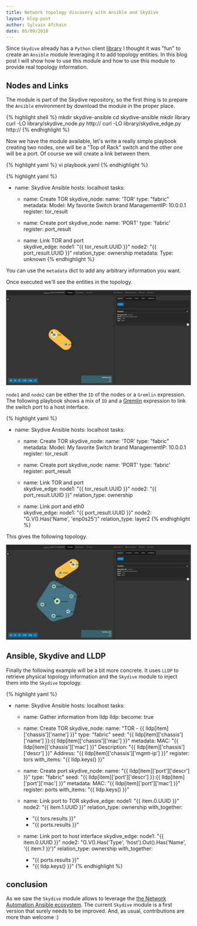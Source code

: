 ```yaml
---
title: Network topology discovery with Ansible and Skydive
layout: blog-post
author: Sylvain Afchain
date: 05/09/2018
---
```


Since `Skydive` already has a `Python` client [library](/documentation/api-python) I thought it was "fun" to create an `Ansible` module leveraging it to add topology entities. In this blog post I will show how to use this module and how to use this module to provide real topology information.

## Nodes and Links

The module is part of the Skydive repository, so the first thing is to prepare the `Ansible` environment by download the module in the proper place.

{% highlight shell %}
mkdir skydive-ansible
cd skydive-ansible
mkdir library
curl -LO library/skydive_node.py http://
curl -LO library/skydive_edge.py http://
{% endhighlight %}

Now we have the module available, let's write a really simple playbook creating two nodes, one will be a "Top of Rack" switch
 and the other one will be a port. Of course we will create a link between them.

{% highlight yaml %}
vi playbook.yaml
{% endhighlight %}

{% highlight yaml %}
- name: Skydive Ansible
  hosts: localhost
  tasks:

    - name: Create TOR
      skydive_node:
        name: 'TOR'
        type: "fabric"
        metadata:
          Model: My favorite Switch brand
          ManagementIP: 10.0.0.1
      register: tor_result

    - name: Create port
      skydive_node:
        name: 'PORT'
        type: 'fabric'
      register: port_result
    
    - name: Link TOR and port  
      skydive_edge:
        node1: "{{ tor_result.UUID }}"
        node2: "{{ port_result.UUID }}"
        relation_type: ownership
        metadata:
          Type: unknown
{% endhighlight %}

You can use the `metadata` dict to add any arbitrary information you want.

Once executed we'll see the entities in the topology.

<p>
  <a href="/assets/images/blog/ansible-lib-1.png" data-lightbox="WebUI-1" data-title="Skydive WebUI">
    <img src="/assets/images/blog/ansible-lib-1.png"/>
  </a>
</p>

`node1` and `node2` can be either the `ID` of the nodes or a `Gremlin` expression.
The following playbook shows a mix of `ID` and a [Gremlin](/documentation/api-gremlin) expression to link the switch
port to a host interface. 

{% highlight yaml %}
- name: Skydive Ansible
  hosts: localhost
  tasks:

    - name: Create TOR
      skydive_node:
        name: 'TOR'
        type: "fabric"
        metadata:
          Model: My favorite Switch brand
          ManagementIP: 10.0.0.1
      register: tor_result

    - name: Create port
      skydive_node:
        name: 'PORT'
        type: 'fabric'
      register: port_result
    
    - name: Link TOR and port  
      skydive_edge:
        node1: "{{ tor_result.UUID }}"
        node2: "{{ port_result.UUID }}"
        relation_type: ownership

    - name: Link port and eth0  
      skydive_edge:
        node1: "{{ port_result.UUID }}"
        node2: "G.V().Has('Name', 'enp0s25')"
        relation_type: layer2
{% endhighlight %}

This gives the following topology.

<p>
  <a href="/assets/images/blog/ansible-lib-2.png" data-lightbox="WebUI-1" data-title="Skydive WebUI">
    <img src="/assets/images/blog/ansible-lib-2.png"/>
  </a>
</p>


## Ansible, Skydive and LLDP

Finally the following example will be a bit more concrete. It uses `LLDP` to retrieve physical topology information
and the `Skydive` module to inject them into the `Skydive` topology.

{% highlight yaml %}
- name: Skydive Ansible
  hosts: localhost
  tasks:

  - name: Gather information from lldp
    lldp:
    become: true

  - name: Create TOR
    skydive_node:
      name: "TOR - {{ lldp[item]['chassis']['name'] }}"
      type: "fabric"
      seed: "{{ lldp[item]['chassis']['name'] }}:{{ lldp[item]['chassis']['mac'] }}"
      metadata:
        MAC: "{{ lldp[item]['chassis']['mac'] }}"
        Description: "{{ lldp[item]['chassis']['descr'] }}"
        Address: "{{ lldp[item]['chassis']['mgmt-ip'] }}"
    register: tors
    with_items: "{{ lldp.keys() }}"

  - name: Create port
    skydive_node:
      name: "{{ lldp[item]['port']['descr'] }}"
      type: "fabric"
      seed: "{{ lldp[item]['port']['descr'] }}:{{ lldp[item]['port']['mac'] }}"
      metadata:
        MAC: "{{ lldp[item]['port']['mac'] }}"
    register: ports
    with_items: "{{ lldp.keys() }}"
    
  - name: Link port to TOR
    skydive_edge:
      node1: "{{ item.0.UUID }}"
      node2: "{{ item.1.UUID }}"
      relation_type: ownership
    with_together:
      - "{{ tors.results }}"
      - "{{ ports.results }}"

  - name: Link port to host interface
    skydive_edge:
      node1: "{{ item.0.UUID }}"
      node2: "G.V().Has('Type', 'host').Out().Has('Name', '{{ item.1 }}')"
      relation_type: ownership
    with_together:
      - "{{ ports.results }}"
      - "{{ lldp.keys() }}"
{% endhighlight %}

## conclusion

As we saw the `Skydive` module allows to leverage the 
[the Network Automation Ansible ecosystem](https://www.ansible.com/integrations/networks).
The current `Skydive` module is a first version that surely needs to be improved. And, as usual, contributions are more than welcome :)